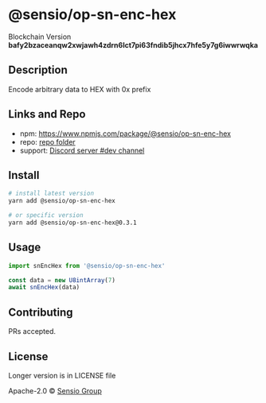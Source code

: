 # @sensio/op-sn-enc-hex

Blockchain Version **bafy2bzaceanqw2xwjawh4zdrn6lct7pi63fndib5jhcx7hfe5y7g6iwwrwqka**

## Description

Encode arbitrary data to HEX with 0x prefix

## Links and Repo

- npm: https://www.npmjs.com/package/@sensio/op-sn-enc-hex
- repo: [repo folder](https://gitlab.com/sensio_group/network-js/-/tree/master/operations/snEncHex)
- support: [Discord server #dev channel](https://discord.gg/RQ9g29y)

## Install

```sh
# install latest version
yarn add @sensio/op-sn-enc-hex

# or specific version
yarn add @sensio/op-sn-enc-hex@0.3.1
```

## Usage

```ts
import snEncHex from '@sensio/op-sn-enc-hex'

const data = new U8intArray(7)
await snEncHex(data)
```

## Contributing

PRs accepted.

## License

Longer version is in LICENSE file

Apache-2.0 © [Sensio Group](https://sensio.group)
